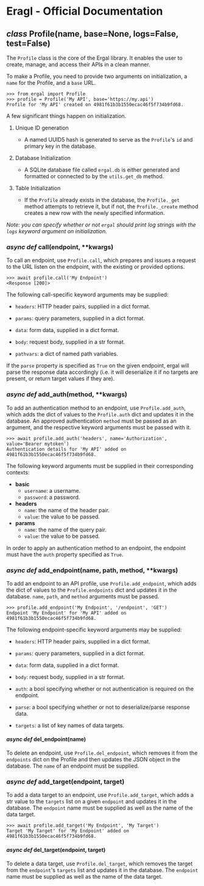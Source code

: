 Eragl - Official Documentation
==============================

*class* Profile(name, base=None, logs=False, test=False)
--------------------------------------------

The `Profile` class is the core of the Ergal library. It enables the user to create, manage, and access their APIs in a clean manner.

To make a Profile, you need to provide two arguments on initialization, a `name` for the Profile, and a `base` URL.

    >>> from ergal import Profile
    >>> profile = Profile('My API', base='https://my.api')
    Profile for 'My API' created on 4981f61b3b1550ecac46f5f734b9fd68.

A few significant things happen on initialization.

1. Unique ID generation
    - A named UUID5 hash is generated to serve as the `Profile`'s `id` and primary key in the database.

2. Database Initialization
    - A SQLite database file called `ergal.db` is either generated and formatted or connected to by the `utils.get_db` method.

3. Table Initialization
    - If the `Profile` already exists in the database, the `Profile._get` method attempts to retrieve it, but if not, the `Profile._create` method creates a new row with the newly specified information.

*Note: you can specify whether or not `ergal` should print log strings with the `logs` keyword argument on initialization.*

### *async def* call(endpoint, **kwargs)

To call an endpoint, use `Profile.call`, which prepares and issues a request to the URL listen on the endpoint, with the existing or provided options.

    >>> await profile.call('My Endpoint')
    <Response [200]>

The following call-specific keyword arguments may be supplied:

- `headers`: HTTP header pairs, supplied in a dict format.
- `params`: query parameters, supplied in a dict format.
- `data`: form data, supplied in a dict format.
- `body`: request body, supplied in a str format.

- `pathvars`: a dict of named path variables.

If the `parse` property is specified as `True` on the given endpoint, ergal will parse the response data accordingly (i.e. it will deserialize it if no targets are present, or return target values if they are).

### *async def* add_auth(method, **kwargs)

To add an authentication method to an endpoint, use `Profile.add_auth`, which adds the dict of values to the `Profile.auth` dict and updates it in the database. An approved authentication `method` must be passed as an argument, and the respective keyword arguments must be passed with it.

    >>> await profile.add_auth('headers', name='Authorization', value='Bearer mytoken')
    Authentication details for 'My API' added on 4981f61b3b1550ecac46f5f734b9fd68.

The following keyword arguments must be supplied in their corresponding contexts:

- **basic**
    - `username`: a username.
    - `password`: a password.
- **headers**
    - `name`: the name of the header pair.
    - `value`: the value to be passed.
- **params**
    - `name`: the name of the query pair.
    - `value`: the value to be passed.

In order to apply an authentication method to an endpoint, the endpoint must have the `auth` property specified as `True`.

### *async def* add_endpoint(name, path, method, **kwargs)

To add an endpoint to an API profile, use `Profile.add_endpoint`, which adds the dict of values to the `Profile.endpoints` dict and updates it in the database. `name`, `path`, and `method` arguments must be passed.

    >>> profile.add_endpoint('My Endpoint', '/endpoint', 'GET')
    Endpoint 'My Endpoint' for 'My API' added on 4981f61b3b1550ecac46f5f734b9fd68.

The following endpoint-specific keyword arguments may be supplied:

- `headers`: HTTP header pairs, supplied in a dict format.
- `params`: query parameters, supplied in a dict format.
- `data`: form data, supplied in a dict format.
- `body`: request body, supplied in a str format.

- `auth`: a bool specifying whether or not authentication is required on the endpoint.
- `parse`: a bool specifying whether or not to deserialize/parse response data.
- `targets`: a list of key names of data targets.

#### *async def* del_endpoint(name)

To delete an endpoint, use `Profile.del_endpoint`, which removes it from the `endpoints` dict on the Profile and then updates the JSON object in the database. The `name` of an endpoint must be supplied.

### *async def* add_target(endpoint, target)

To add a data target to an endpoint, use `Profile.add_target`, which adds a str value to the `targets` list on a given `endpoint` and updates it in the database. The `endpoint` name must be supplied as well as the name of the data target.

    >>> await profile.add_target('My Endpoint', 'My Target')
    Target 'My Target' for 'My Endpoint' added on 4981f61b3b1550ecac46f5f734b9fd68.

#### *async def* del_target(endpoint, target)

To delete a data target, use `Profile.del_target`, which removes the target from the `endpoint`'s `targets` list and updates it in the database. The `endpoint` name must be supplied as well as the name of the data target.